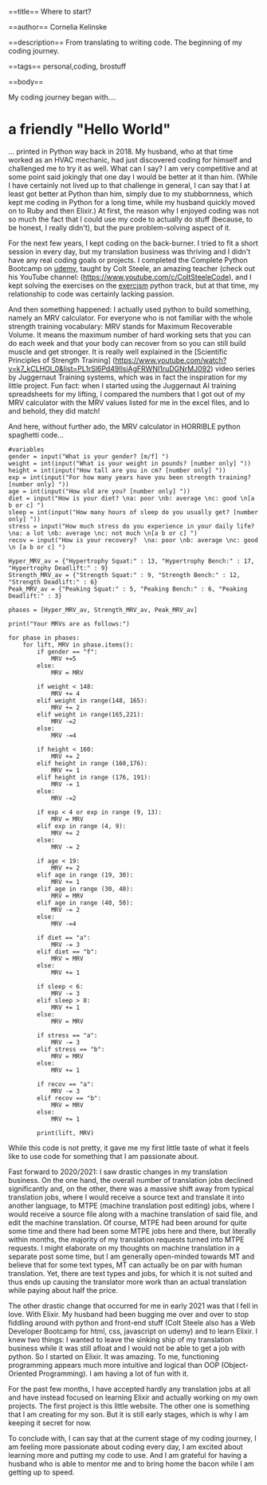 ==title==
Where to start?

==author==
Cornelia Kelinske

==description==
From translating to writing code. The beginning of my coding journey.


==tags==
personal,coding, brostuff

==body==

My coding journey began with....  

                                
# a friendly "Hello World"


... printed in Python way back in 2018. My husband, who at that time worked as an HVAC mechanic, had just discovered coding for himself and
challenged me to try it as well. What can I say? I am very competitive and at some point said jokingly that one day I would be better at it than him.
(While I have certainly not lived up to that challenge in general, I can say that I at least got better at Python than him, simply due to my stubbornness, which
kept me coding in Python for a long time, while my husband quickly moved on to Ruby and then Elixir.)
At first, the reason why I enjoyed coding was not so much the fact that I could use my code to actually do stuff (because, to be honest, I really didn't), 
but the pure problem-solving aspect of it. 


For the next few years, I kept coding on the back-burner. I tried to fit a short session in every day, but my translation business was thriving and I didn't have any
real coding goals or projects. I completed the Complete Python Bootcamp on [udemy](https://www.udemy.com/), taught by Colt Steele, an amazing teacher (check out his YouTube
channel: (https://www.youtube.com/c/ColtSteeleCode), and I kept solving the exercises on the [exercism](https://exercism.io/) python track, but at that time, my relationship to code was certainly lacking passion.

And then something happened: I actually used python to build something, namely an MRV calculator. For everyone who is not familiar with the whole strength training 
vocabulary:
MRV stands for Maximum Recoverable Volume. It means the maximum number of hard working sets that you can do each week and that your body can recover from so you can still build muscle and get stronger. It is really well explained in the [Scientific Principles of Strength Training] (https://www.youtube.com/watch?v=k7_kCLHOl_0&list=PL1rSl6Pd49IlsiAgFRWNI1ruDGNrMJ092) video series by Juggernaut Training systems, which was in fact the inspiration for my little project. Fun fact: when I started using the Juggernaut AI training spreadsheets for my lifting, I compared the numbers that I got out of my MRV calculator with the MRV values listed for me in the excel files, and lo and behold, they did match!  

And here, without further ado, the MRV calculator in HORRIBLE python spaghetti code...



```
#variables
gender = input("What is your gender? [m/f] ")
weight = int(input("What is your weight in pounds? [number only] "))
height = int(input("How tall are you in cm? [number only] "))
exp = int(input("For how many years have you been strength training? [number only] "))
age = int(input("How old are you? [number only] "))
diet = input("How is your diet? \na: poor \nb: average \nc: good \n[a b or c] ")
sleep = int(input("How many hours of sleep do you usually get? [number only] "))
stress = input("How much stress do you experience in your daily life? \na: a lot \nb: average \nc: not much \n[a b or c] ")
recov = input("How is your recovery?  \na: poor \nb: average \nc: good \n [a b or c] ")

Hyper_MRV_av = {"Hypertrophy Squat:" : 13, "Hypertrophy Bench:" : 17, "Hypertrophy Deadlift:" : 9}
Strength_MRV_av = {"Strength Squat:" : 9, "Strength Bench:" : 12, "Strength Deadlift:" : 6}
Peak_MRV_av = {"Peaking Squat:" : 5, "Peaking Bench:" : 6, "Peaking Deadlift:" : 3}

phases = [Hyper_MRV_av, Strength_MRV_av, Peak_MRV_av]

print("Your MRVs are as follows:")

for phase in phases:
    for lift, MRV in phase.items():
        if gender == "f":
            MRV +=5
        else:
            MRV = MRV

        if weight < 148:
            MRV += 4
        elif weight in range(148, 165):
            MRV += 2
        elif weight in range(165,221):
            MRV -=2
        else:
            MRV -=4

        if height < 160:
            MRV += 2
        elif height in range (160,176):
            MRV += 1
        elif height in range (176, 191):
            MRV -= 1
        else:
            MRV -=2

        if exp < 4 or exp in range (9, 13):
            MRV = MRV
        elif exp in range (4, 9):
            MRV += 2
        else:
            MRV -= 2

        if age < 19:
            MRV += 2
        elif age in range (19, 30):
            MRV += 1
        elif age in range (30, 40):
            MRV = MRV
        elif age in range (40, 50):
            MRV -= 2
        else:
            MRV -=4

        if diet == "a":
            MRV -= 3
        elif diet == "b":
            MRV = MRV
        else:
            MRV += 1

        if sleep < 6:
            MRV -= 3
        elif sleep > 8:
            MRV += 1
        else:
            MRV = MRV

        if stress == "a":
            MRV -= 3
        elif stress == "b":
            MRV = MRV
        else:
            MRV += 1

        if recov == "a":
            MRV -= 3
        elif recov == "b":
            MRV = MRV
        else:
            MRV += 1
        
        print(lift, MRV)

```

While this code is not pretty, it gave me my first little taste of what it feels like to use code for something that I am passionate about.

Fast forward to 2020/2021: I saw drastic changes in my translation business. On the one hand, the overall number of translation jobs declined significantly and, on the other,
there was a massive shift away from typical translation jobs, where I would receive a source text and translate it into another language, to MTPE (machine translation post editing) jobs, where I would receive a source file along with a machine translation of said file, and edit the machine translation.
Of course, MTPE had been around for quite some time and there had been some MTPE jobs here and there, but literally within months, the majority of my translation requests turned into MTPE requests. I might elaborate on my thoughts on machine translation in a separate post some time, but I am generally open-minded towards MT and believe that for some text types, MT can actually be on par with human translation. Yet, there are text types and jobs, for which it is not suited and thus ends up causing the translator more work than an actual translation while paying about half the price.

The other drastic change that occurred for me in early 2021 was that I fell in love. With Elixir. My husband had been bugging me over and over to stop fiddling around with python and front-end stuff (Colt Steele also has a Web Developer Bootcamp for html, css, javascript on udemy) and to learn Elixir. 
I knew two things: I wanted to leave the sinking ship of my translation business while it was still afloat and I would not be able to get a job with python. So I started on Elixir.
It was amazing. To me, functioning programming appears much more intuitive and logical than OOP (Object-Oriented Programming).
I am having a lot of fun with it.

For the past few months, I have accepted hardly any translation jobs at all and have instead focused on learning Elixir and actually working on my own projects.
The first project is this little website. The other one is something that I am creating for my son. But it is still early stages, which is why I am keeping it secret for now.

To conclude with, I can say that at the current stage of my coding journey, I am feeling more passionate about coding every day, I am excited about learning more and putting my code to use. And I am grateful for having a husband who is able to mentor me and to bring home the bacon while I am getting up to speed.



